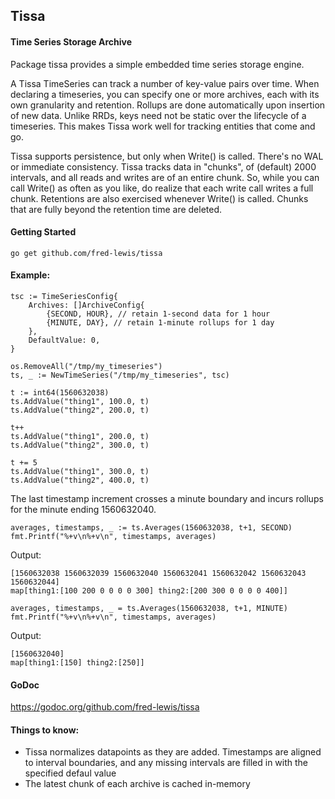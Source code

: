 ## Tissa
#### Time Series Storage Archive

Package tissa provides a simple embedded time series storage engine.

A Tissa TimeSeries can track a number of key-value pairs over time.
When declaring a timeseries, you can specify one or more archives,
each with its own granularity and retention.  Rollups are done
automatically upon insertion of new data.  Unlike RRDs, keys
need not be static over the lifecycle of a timeseries.  This
makes Tissa work well for tracking entities that come and go.

Tissa supports persistence, but only when Write() is called.  There's no
WAL or immediate consistency. Tissa tracks data in "chunks", of (default)
2000 intervals, and all reads and writes are of an entire chunk.  So,
while you can call Write() as often as you like, do realize that each
write call writes a full chunk. Retentions are also exercised whenever
Write() is called.  Chunks that are fully beyond the retention time are
deleted.

#### Getting Started

```
go get github.com/fred-lewis/tissa
```

#### Example:
```
tsc := TimeSeriesConfig{
	Archives: []ArchiveConfig{
		{SECOND, HOUR}, // retain 1-second data for 1 hour
		{MINUTE, DAY}, // retain 1-minute rollups for 1 day
	},
	DefaultValue: 0,
}

os.RemoveAll("/tmp/my_timeseries")
ts, _ := NewTimeSeries("/tmp/my_timeseries", tsc)

t := int64(1560632038)
ts.AddValue("thing1", 100.0, t)
ts.AddValue("thing2", 200.0, t)

t++
ts.AddValue("thing1", 200.0, t)
ts.AddValue("thing2", 300.0, t)

t += 5
ts.AddValue("thing1", 300.0, t)
ts.AddValue("thing2", 400.0, t)
```


The last timestamp increment crosses a minute boundary and incurs rollups
for the minute ending 1560632040.

```
averages, timestamps, _ := ts.Averages(1560632038, t+1, SECOND)
fmt.Printf("%+v\n%+v\n", timestamps, averages)
```
Output:
```
[1560632038 1560632039 1560632040 1560632041 1560632042 1560632043 1560632044]
map[thing1:[100 200 0 0 0 0 300] thing2:[200 300 0 0 0 0 400]]
```

```
averages, timestamps, _ = ts.Averages(1560632038, t+1, MINUTE)
fmt.Printf("%+v\n%+v\n", timestamps, averages)
```
Output:
```
[1560632040]
map[thing1:[150] thing2:[250]]
```

#### GoDoc

https://godoc.org/github.com/fred-lewis/tissa

#### Things to know:

- Tissa normalizes datapoints as they are added.  Timestamps are aligned to
interval boundaries, and any missing intervals are filled in with the
specified defaul value
- The latest chunk of each archive is cached in-memory